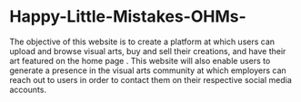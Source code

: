 # Happy-Little-Mistakes-OHMs-
The objective of this website is to create a platform at which users can upload and browse visual arts, buy and sell their creations, and have their art featured on the home page . 
This website will also enable users to generate a presence in the visual arts community at which employers can reach out to users in order to contact them on their respective social media accounts.
